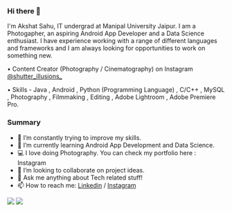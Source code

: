 ### Hi there 👋

I'm Akshat Sahu, IT undergrad at Manipal University Jaipur. I am a Photogapher, an aspiring Android App Developer and a Data Science enthusiast. I have experience working with a range of different languages and frameworks and I am always looking for opportunities to work on something new.

• Content Creator (Photography / Cinematography) on Instagram  [@shutter_illusions_](https://www.instagram.com/shutter_illusions_/) 

• Skills - Java , Android , Python (Programming Language) , C/C++ , MySQL , Photography , Filmmaking , Editing , Adobe Lightroom , Adobe Premiere Pro.

### Summary

- 🔭 I’m constantly trying to improve my skills.
- 🌱 I’m currently learning Android App Development and Data Science.
- 💻 I love doing Photography. You can check my portfolio here : Instagram
- 👯 I’m looking to collaborate on project ideas.
- 💬 Ask me anything about Tech related stuff!
- 📫 How to reach me: [Linkedin](https://www.linkedin.com/in/akshat-sahu-a914a134/) / [Instagram](https://www.instagram.com/iamakshatsahu/) 

<img src="https://komarev.com/ghpvc/?username=Akshat2634&label=Profile+Views">    

<img src="https://github-readme-stats.vercel.app/api?username=Akshat2634&&show_icons=true&title_color=#263238&icon_color=bb2acf&text_color=daf7dc&bg_color=151515">




